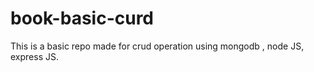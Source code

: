 # book-basic-curd
This is a basic repo made for crud operation using mongodb , node JS, express JS.
